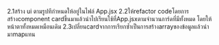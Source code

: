 2.1สร้าง ui ตามรูปทีกำหนดให้อยู่ในไฟล์ App.jsx
2.2ให้refactor codeโดยการสร้างcomponent cardขึ้นมาแล้วนำไปเรียนใช้ที่App.jsxตามจำนวนการ์ดที่มีทั้งหมด โดยให้หน้าตาทั้งหมดเหมือนเดิม
2.3เปลี่ยนcardจากการเรียกซ้ำเป็นการสร้างarrayของข้อมูลแล้วนำมาmapแทน
